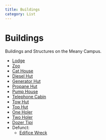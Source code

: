 ```yaml
---
title: Buildings
category: List
---
```

# Buildings

Buildings and Structures on the Meany Campus.

* [Lodge](Lodge)
* [Zoo](Zoo)
* [Cat House](Cat-House)
* [Diesel Hut](Diesel-Hut)
* [Generator Hut](Generator-Hut)
* [Propane Hut](Propane-Hut)
* [Pump House](Pump-House)
* [Telephone Cabin](Telephone-Cabin)
* [Tow Hut](Tow-Hut)
* [Top Hut](Top-Hut)
* [One Holer](One-Holer)
* [Two Holer](Two-Holer)
* [Dozer Tipi](Dozer-Tipi)
* Defunct:
    * [Edifice Wreck](Edifice-Wreck)
